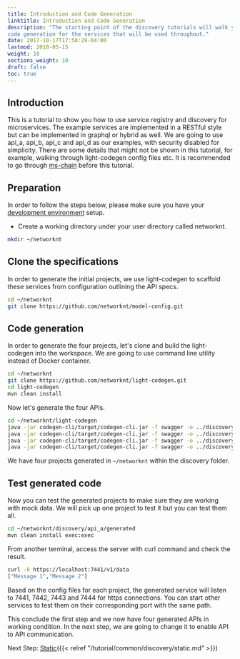 ```yaml
---
title: Introduction and Code Generation
linktitle: Introduction and Code Generation
description: "The starting point of the discovery tutorials will walk you through
code generation for the services that will be used throughout."
date: 2017-10-17T17:58:29-04:00
lastmod: 2018-05-15
weight: 10
sections_weight: 10
draft: false
toc: true
---
```


## Introduction

This is a tutorial to show you how to use service registry and discovery
for microservices. The example services are implemented in a RESTful style but
can be implemented in graphql or hybrid as well. We are going to use 
api_a, api_b, api_c and api_d as our examples, with security disabled for 
simplicity. There are some details that might not be shown in this tutorial, 
for example, walking through light-codegen config files etc.
It is recommended to go through [ms-chain][] before this tutorial. 

## Preparation

In order to follow the steps below, please make sure you have your 
[development environment][] setup.

* Create a working directory under your user directory called networknt.

```bash
mkdir ~/networknt
```

## Clone the specifications

In order to generate the initial projects, we use light-codegen to scaffold
these services from configuration outlining the API specs.

```bash
cd ~/networknt
git clone https://github.com/networknt/model-config.git
```

## Code generation

In order to generate the four projects, let's clone and build the light-codegen 
into the workspace. We are going to use command line utility instead of Docker container.

```bash
cd ~/networknt
git clone https://github.com/networknt/light-codegen.git
cd light-codegen
mvn clean install
```

Now let's generate the four APIs.

```bash
cd ~/networknt/light-codegen
java -jar codegen-cli/target/codegen-cli.jar -f swagger -o ../discovery/api_a/generated -m ../model-config/rest/swagger/api_a/1.0.0/swagger.json -c ../model-config/rest/swagger/api_a/1.0.0/config.json
java -jar codegen-cli/target/codegen-cli.jar -f swagger -o ../discovery/api_b/generated -m ../model-config/rest/swagger/api_b/1.0.0/swagger.json -c ../model-config/rest/swagger/api_b/1.0.0/config.json
java -jar codegen-cli/target/codegen-cli.jar -f swagger -o ../discovery/api_c/generated -m ../model-config/rest/swagger/api_c/1.0.0/swagger.json -c ../model-config/rest/swagger/api_c/1.0.0/config.json
java -jar codegen-cli/target/codegen-cli.jar -f swagger -o ../discovery/api_d/generated -m ../model-config/rest/swagger/api_d/1.0.0/swagger.json -c ../model-config/rest/swagger/api_d/1.0.0/config.json

```

We have four projects generated in `~/networknt` within the discovery folder. 

## Test generated code

Now you can test the generated projects to make sure they are working with mock
data. We will pick up one project to test it but you can test them all.

```bash
cd ~/networknt/discovery/api_a/generated
mvn clean install exec:exec
```

From another terminal, access the server with curl command and check the result.

```bash
curl -k https://localhost:7441/v1/data
["Message 1","Message 2"]
```

Based on the config files for each project, the generated service will listen to
7441, 7442, 7443 and 7444 for https connections. You can start other services to test
them on their corresponding port with the same path.

This conclude the first step and we now have four generated APIs in working condition.
In the next step, we are going to change it to enable API to API communication.

Next Step: [Static]({{< relref "/tutorial/common/discovery/static.md" >}})

[ms-chain]: /tutorial/rest/swagger/ms-chain/
[static]: /tutorial/common/discovery/static/
[development environment]: /development/develop-build/